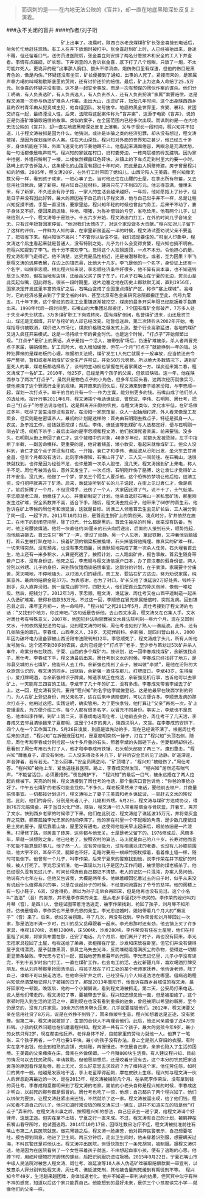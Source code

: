 > 而讽刺的是——在内地无法公映的《盲井》，却一直在地底黑暗深处反复上演着。

###永不关闭的盲井
####作者/刘子珩

						矿上出事了。凌晨时，陕西白水老良煤煤矿矿长张金喜接到电话后，匆匆忙忙地赶往现场。有工人在井下放炮时被打中。张金喜赶到矿上时，人已经被抬出来，昏迷不醒，但还留着口气。送伤员进医院后，张金喜立刻安排了两名分管技术和安全的工人下井查看。事情有点蹊跷，矿长想。下井调查的人告诉张金喜，底下打了八个炮眼，只放了一炮，不太可能炸死人。更诡异的是“出事那人胸口、额头不停流血，炮伤伤口里有煤渣，但他的伤口是黑青色的，像是内伤。”怀疑还没有坐实，矿长便接到了通知，出事的人死了。紧接而来的，是家属声嘶力竭的叫喊和歇斯底里的哭闹，还有讨价还价的赔偿。最后，矿上为这条人命赔了25.5万元。张金喜的怀疑并没有错。这不是一起安全事故，而是一次有预谋的团伙作案的谋杀。他们分工明确，有人负责选矿，有人负责选人，有人负责杀人，还有人负责扮演“家属”索要赔偿。这是程文涛第一次参与伪造矿难杀人作案。走出大山，走进矿井，短短几年时间，这个出身陕西西乡县的农村青年由从犯变成主犯，他自组团队、发号施令。地底的黑金世界里，贪婪、暴利、贫困交织在一起，最终湮没人性。后来，法院将这起案件称为“盲井案”，这源于电影《盲井》，说的正是伪造矿难骗取赔偿的故事。类似的案子，在全国范围内已经多次出现。而讽刺的是——在内地无法公映的《盲井》，却一直在地底黑暗深处反复上演着。父与子很长一段时间，程兴知并不知道，儿子程文涛被抓是因为什么。他猜测，或许是诈骗之类的经济犯罪，却从没有想过，程文涛被捕，是因为谋划连环杀人案。住在大山深处，程兴知对外面的世界知之甚少，他已经五十多岁，身体机能在下降，外面飞速变化的节奏他跟不上。他看起来满面倦容，两眼总是充满忧愁，每一句话都像是唉声叹气。程兴知的家就在村口，旧村委旁边，一栋两层楼的砖瓦建筑。因为家中拮据，外墙只粉刷了一楼，二楼依然裸露红色砖块。从镇上的下车点走到村里大约要一小时。路碑上的字告诉路人，这条硬化的山路没有超过十年时间，而且是由人捐赠修建。房子曾是程兴知的骄傲。2005年，程文涛20岁，在外打工时带回了媳妇儿，山西汾阳人王美霞。程兴知像无数父母一样，看到孩子成家，一桩心事了去。当时他还住在山腰的土屋，在拿出所有积蓄，又去信用社贷款后，建了新房。程兴知自己拉材料，建房只花了不到四万元。他志得意满，憧憬未来，有了新家，不久还会有孙子抱，一家人的生活会越来越好。一年后，他如愿抱上了孙子，但是日子并没有因此好转。最大的原因在于自己的儿子程文涛，他与自己似乎并不一样，总是让程兴知捉摸不透，手里一直没钱，要家里给。程兴知年轻的时候也曾出门务工，后来干不动了，妻子身体又不好，便回来跑运输、种地、喂猪，为弥补借钱的亏空，省吃俭用。他有两个儿子，过继给别人一个，程文涛等于是独子。十五六岁开始，程文涛出门打工，在外的时间几乎音讯全无，只有过年短暂回家停留。“他对我们太愧疚了，对这个家没做多大贡献。”程兴知对儿子留下了这样的评价。一件鲜为人知的事，在家里新房盖起一半的时候，程文涛试图劝说父亲不要盖了，把钱省下来。程兴知很不高兴：“不管你以后住不住，我们还是要住的。”村里人印象中，程文涛这个后生看起来就是普通人，没有特别之处。儿子为什么会变得贪婪，程兴知也搞不明白。但程兴知提到了李飞。他十分不喜欢李飞，觉得这个人狡猾透顶，一点不本分。令他担心的是，程文涛和李飞走得近。他不清楚，这究竟是品性相近，还是被潜移默化，或者，互为因果？李飞是程文涛的远房表舅，在边上的镇巴县，比他大十几岁。李飞是他的一个名字，身份证上还有一个名字，叫做李忠顺。相比程兴知来说，李忠顺经济条件好很多，他不算有真本事，也不知道钱是怎么来的，但在当地有店铺，还给岳父买了房子车子。打点子石嘴山在宁夏的北边，贺兰山至此突起似嘴，因此得名。很长一段时期里，这片边塞之地在历史上都默默无闻，直到1956年，国家决定开发这里丰富的煤矿之后，石嘴山变成了全国重点煤矿产区，称作“塞上煤城”。高峰时，它的经济总量占到了宁夏全省的40%，甚至北京有色金属研究总院都搬迁至此，代号九零五。几十年下来，这个曾经的西北工业重镇逐渐被挖空，煤炭的最多开采年限已经能扳着手指算出来。1990年代后一段时间里，石嘴山的大集团总部搬迁，7个国有煤矿全部破产，7万多人处于失业半失业状态，3万多煤矿职工下岗或转岗。国有煤矿倒闭，私营煤矿进来，山还是贺兰山，煤还是无烟煤，开矿与挖矿的人却已经改变。短暂低迷后，第二次转折从2002年开始，电煤指导价被取消，煤价进入市场化，煤炭价格随之爆发式上涨。整个行业高歌猛进，各地的煤矿又进入疯狂开采模式。这是一场持续十年的黄金时代。也是这个时候，“打点子”开始频繁出现。“打点子”是矿上的黑话，点子是指一个活人，被带到矿场后，伪造矿难被杀，杀人者再冒充点子家属，骗赔偿款。矿工风险大，收入增加缓慢，但花一个月“打点子”就能挣到一年的钱。这种犯罪赌的是煤老板的心理。根据相关法规，煤矿发生1人死亡就属于一般事故，应当依法责令停产整顿，暂扣或者吊销煤矿安全生产许可证，并处50万元罚款。所以绝大多数情况下，遇到矿里死人的事，煤老板都选择私了，谈判的主动权也掌握在死者家属这一方。煤炭迎来第二春，程文涛成了一名矿工。2010年，他25岁，已经是两个孩子的父亲，但依旧缺钱。这一年，他在陕西参与了两次“打点子”。虽然只是物色点子的小角色，但多年后回头看，这两次经历就像实习，使他摸清了这个罪恶行业里的规律。离开原来的团伙后，程文涛来到妻子娘家汾阳，与李忠顺一起，谋划一次打点子。单干的目的只有一个——作为主谋，能分到更多的钱。石嘴山成了他们杀人的选址地。按计行事2011年6月，程文涛挨个电话谯延波、曾现波、李伟、石明刚、周仕考，把自己“打点子”的想法说与他们。这是群离开田野的农民，与程文涛类似，文化水平低，在矿场做过多年，吃尽了苦生活却没有变好。在汾阳一家旅馆里，众人一起抽烟打牌，外人看来像是工友聚会，但实则是在密谋杀人。最初的计划是这样的：首先由石明刚去找点子，特征是孤身一人，农民，急于找工作，给钱就愿挖煤；然后，李伟、谯延波等到煤矿与人选都定好，便与石明刚一同去矿场，伺机下杀手；最后出马的是李忠顺和程文涛，他们扮演死者亲属，前来要钱。没多久，石明刚从街上带回了袁仁才。这个被相中的对象，40多岁年纪，前额头发被烫掉，左手中指断了半截，一副苦命模样。更重要的是，他背着铺盖，矮小敦实，看起来就像煤矿工。但众人没料到，袁仁才这个点子并没有打成。一开始，袁仁才和李伟、谯延波从汾阳出发，坐火车去甘肃金昌，但半个月都没有活计。此刻李伟得知，石嘴山开了矿，三人又一同前往。在石嘴山，活很快就找到。也许是因为经验不足，也许是第一次杀人胆怯，没几天，程文涛接到矿上来电，称人手不足。周仕考被派去后，意外又发生了。一次点炮，石明刚炸伤了胳膊，这让袁仁才觉得矿上并不安全。没几天，他做了一个梦，梦见三个陌生人要杀他。这个恐怖的梦境让他后怕，结清工资，没打招呼就离开了矿场。后来，谯延波听到矿长的儿子说起，在街上见过袁仁才，像是疯了。前后折腾了一个月，不但没得手，还伤了一个人，大家因此泄了气，说不干了，士气低落。李忠顺是老江湖，他稳住了人心，并重新制定了计划。他亲自选好石嘴山一家私营矿场，那里刚发生过矿难，安全系数并不高，适合下手。随后，程文涛去找点子，他带来了60岁的首生云。他告诉在矿上等候的周仕考和谯延波，这就是目标。周谯二人领着首云生去见矿长后，三人被分到了同一组，一起下井。2011年10月31日，是首云生到矿上的第四天。凌点时分，矿井依然在施工，在地下的封闭空间里，除了灯光，什么都是黑的。首云生被杀的时候，丝毫没有防备。当时，他正弯腰装煤渣。他将一块直径约30厘米的石头向后递出，后面的人接到石头，顺势抱起，向他脑袋砸去。首云生只“啊”了一声，便没了动静。另一个人见状，拿起铁锹，又冲着他后脑猛打。首云生被打趴在地上，接着矿顶的钢梁板被撬塌，石头掉落将他掩埋。像真实的矿难一样，一切来得突然，没有预兆，也没有事先商量，周谯默契地完成了第一次杀人任务。石头埋着首云生，地上还有一米多积水，人算是死透了。按照计划，二人跑出矿井，报告事故。首云生随身带着户口本，没有身份证。他死之后，李忠顺与程文涛依据户口本，办了首汉春的假身份证。两人分别以外甥、儿子的身份，来到殡仪馆商谈赔偿事宜。这部分的计划，在于表演。家属要十分痛苦，哭天喊地，不停地磕头，以打消人们的疑虑。而工友，要站在矿方这边，努力劝说家属，纯属意外。最后的赔偿金是37万。为表感谢，也为了封口，矿长又给了谯延波2万好处费。钱终于到手，众人直奔汾阳。到一座荒山脚下时，四野无人，他们把首云生的骨灰倒掉，像倒一堆垃圾。然后，把钱分了。2012年3月，李忠顺、程文涛、谯延波、周仕考又在山西平遥制造一起杀人伪造矿难案，获得补偿款55万元。不过这一回，李顺忠在冒充家属赔偿时，突然发病。回到镇巴县之后，来年正月初一，他一命呜呼。“程兴知”之死2013年5月，周仕考接到了程文涛的电话：“又找到个地方，你过来吧。”这句话是告诉他，去山西文水县，程文涛又在召集人手。文水对周仕考有特殊意义，2007年，他因犯非法拘禁罪被文水县法院判刑一年六个月。现在又回到文水，干的依然是犯法的勾当。见到程文涛的时候，周仕考也见到了熟人——谯延波。此外，还有几张陌生的面孔。李春成，山西孝义人，39岁，无犯罪前科。余新强，是四川营山县人，2000年因为破坏电力设备罪被山西汾阳市法院判刑12年。李忠顺死了，程文涛成了头儿，所有人听他发号施令。这个还不到30岁的农民，此时已经是个“打点子”老手，至少参与策划过5次矿井杀人事件，命案分布在陕西、宁夏、山西的多个煤矿内。按计划，这一回李春成找煤矿，余新强找点子，周仕考、李春成下手，程文涛最后出来。周仕考到文水的时候，李春成已经找好了地方，是邻县交城的五七煤矿，他能带人去工作。余新强也找到了点子，被叫做“李斌”，是他在汾阳的大众旅馆认识的，程文涛的同乡。出狱后，余新强一直住在那儿，打牌度日。李斌43岁，生得瘦小，爱打牌喝酒，与余新强相识于牌桌。知道李斌正在找活，余新强见机行事，告诉他可以去家矿上，一天能有三四百的工钱。李斌干了几十年的矿工，没有多虑。李春成先带着李斌去了矿上。这一回，程文涛有交代，要用“程兴知”的名字给李斌做登记。这是他最早在陕西学到的窍门，为人在矿上登记身份，用父亲名字，这在后来申请赔偿时，可以方便许多。李顺忠发病的那次打点子，他用过这招，实践证明，确实管用。为了更快拿钱，他打算让“父亲”再死一次。矿上管理混乱，为方便介绍工作，每个人都有很多名字，以冒充不同身份。事实上，李斌也不是真名，他本叫李作荣。到矿上第二天，李春成电话周仕考，让他前去会合。周仕考干了几天活，李春成又去邻县清徐接来了夏都明，这是个34岁的男人，陕西汉阴人，文盲。在李春成的安排下，四个人在一个工作面工作。5月26日凌晨，到底是谁先动的手，现在已经说不清了。根据周仕考后来的供述，“程兴知”在拆毁液压柱时，是夏都明突然一锤子，打在了“程兴知”头顶右侧，随后，周仕考和李春成分别捡起一块十多斤重的石头，照着李斌的头部砸下去。但夏都明却供述，是看到了周仕考用石头打了人，他才和李春成用铁锤、石头朝头部砸了两三下。遭到重击，“程兴知”蹲着身子，却没有倒地。三人没来得及多补几下，矿井的安全员听见了动静。矿道深邃，声音弹着，若有若无。“怎么回事。”安全员隔空问。“矿顶塌了，‘程兴知’被砸伤了。”周仕考答。“程兴知”被抬上车，紧急送往县医院。路上，李春成突然发现，“程兴知”居然还有喘气声。“不能留活口，必须要捂死。”夜色掩护下， “程兴知”的最后一口气，被永远捂在了两人拉起的棉被下。天亮的时候，程文涛接到了周仕考的电话，那个重庆口音告诉他：“你爸的事给办好了。中午五七煤矿的老板可能会找你。”不多久，煤老板果然来了电话，要他前去领尸，并商量赔偿事宜。一切都按计划进行，程文涛叫上了妻子王美霞和老乡谯延波，一同赶去文水的殡仪馆。此刻，他们的身份，分别是死者儿子、儿媳和外甥。6月2日，程文涛与煤矿方达成协议，得到76万元赔偿金，并于当日火化尸体。随后，程文涛一行人带着赔偿金与骨灰盒，开着车，离开了文水。快到西乡老家的时候停了下来。他们在此别过，程文涛给了谯延波15万元，并将骨灰盒弃之荒野。鳏寡孤独李光忠家的时间停滞了。他的家在村里一个不起眼的角落，是少数几座依旧是土房的屋子。屋后靠着山坡，屋里没有通电，这使得他每天早上起床后，眼前依旧是一片漆黑。村里修了路，邻居盖了砖房，这些都与他无关。土屋是老父留下的，1976修成后，风雨多年，早就一派颓败之象。他已经老了，按照农村的算法，马上就是自己的八十岁。长寿对他而言不知能不能算是好事儿，他孑然一人，没有劳动能力，没有相濡以沫的老妻，也没有儿孙膝前围绕，他大字不识，耳朵不灵，腿脚也不好，走路时要用一根细竹拐杖撑着，看着像土墙一样，随时可能倒下。他曾有一个儿子，叫李作荣，后来宁夏来的警察找到他，说李作荣在井下挖矿的时候，被人打死了。李光忠没听清，他一直误以为儿子是因为工作问题，被愤怒的煤老板杀了。他已经很久没有见过儿子，时间长得连他自己都记不清楚。老人的记忆一片混沌，办案人员问他，他说有六七年左右，但他又告诉我，大概是两年多。他眯着眼回忆着过去的日子时，似乎从来没有说起什么值得高兴的事，只是在谈起孙子的时候，不经意间流露出了爷爷的慈祥。他的阁楼上有一包小鞋子，6双，没舍得扔，原以为孙子走后会再回来，但是他再也没有见过。这个小名叫“浩浩”（音）的男孩，并不是李作荣的亲生，是从老乡手里花8千块买的。李作荣的媳妇叫刘月琴（音），是四川人，曾经试图带着浩浩逃走，被李作荣找到，抢回了孩子，刘月琴不知所终。仿佛是宿命，李作荣也不是李光忠的亲生。李光忠结婚时，媳妇带着几个月大的“癞发子”（音）来了。后来，媳妇又被拐跑，寻了几次，再没有找到。李作荣曾和刘月琴回过一次家，那是浩浩不满一岁时，四川的岳父岳母跟着一起来。李光忠那时还有劲，他去镇上买了许多家具，电视1870块，衣柜1200块，床500块，沙发280块。李作荣没有住在土屋里，他们在村里租了间房，将家具布置在那，还安了电话。几个月后，他们离开了村子，再也没有回来。李光忠把家具拉回了土屋，电视送给了弟弟，衣柜摆在厅堂，沙发和床放在卧室。但它们并没有使得屋子变得漂亮，屋子就像黑洞，家具立马失去光泽，反而堆砌着落满灰尘的杂物，使得这一切都更显萧条破败。李光忠与它们一起，孤独地苦熬着暮年的光阴。李光忠记忆里，儿子小学没有读完，不到十五岁时出门打工，一直在煤矿工作，也会电工的活，去过新疆几年，喜欢喝酒打牌交朋友。他从刘月琴那里抢回浩浩后，将孩子放在了打工处的某个老师家抚养，他告诉老师，除了自己，谁都不可以接走浩浩。在他命丧矿井之后，已经没有几个人知道浩浩在哪里。借病逃跑程兴知依然清楚地记得儿子被捕的日子。那是2013年重阳节，他告诉在西乡县城住的程文涛，最好回家吃一顿饭。晚饭后，他的一个小舅舅说，看到程文涛被抓走。第二天，公安局打来电话，说人是他们带走的，程文涛犯了事，要被带去宁夏。程兴知还想见他一面，但是被拒绝了。这个家顿时陷入到生活的泥沼之中，直到现在也没有看到重振的迹象，曾经被期以希望的新房，至今仍是空的，没有几件家具。10余万的债务劈头压来，几乎就要摧毁他们。2012年，程文涛要父亲在信用社贷了8万元，说是在外挣不到钱了，回来做贩牛生意。程兴知想着这是正途，没有犹豫。但第二年，程文涛就被抓了，生意的合伙人不再理会他们。此后，他还问亲戚借了近4万饲料钱。小孩的抚养问题也在折磨着程兴知。程文涛一共有三个孩子，最大的男孩今年9岁，最小的女孩只有2岁，现在都由他抚养。老伴身体不好，目前家里的劳动力就他一人。他算了一笔账，三个孩子再省，一个月也要1千块。最小的孩子没有办法，身上全是别人穿旧的衣服。有时实在拿不出钱，他会到相熟的店铺，先赊账，再慢慢还。不仅是自己家，亲家也陷入了生活的困境。王美霞的父亲瘫痪在床，母亲在外做保姆，一个月赚800块生活费。有人建议程兴知，目前的情况可以去找民政局，申请救助。但他思前想后，还是咬着牙没有去。这个本分的农民把家道衰落的原因看作是耻辱，脸上无光，怎么好意思去求政府？为了维持这个家，他任劳任怨，如村口的黄牛一般。他越是发狠地干活，手上老茧厚得起刺，摩在皮肤上生疼。程兴知与程文涛一伙人的罪恶距离最近的一次，是在2013年，程文涛被捕前几个月。在杀死李作荣后，没有拿到钱的周仕考、李春成和夏都明来到了程文涛的老家。面前的小老头自称是程兴知的时候，李春成这才明白，以前死的那些都是假冒的。周仕考也吃了一惊，他想：自己都杀了两个程兴知了。他们以绑架为要挟，让程文涛赶紧出来还钱，不然就杀了这一家。程文涛被逼出现，给了他们钱。程兴知看不透自己的儿子，他只知道时常没钱的程文涛买过一辆车，却并不知道买车的钱是他“打点子”弄来的。在程文涛出事之后，按照程兴知的想法，自己应该去一趟宁夏，给程文涛请个好律师，这是正途。但实在拿不出钱，宁夏之行一直未成。不过，程文涛有自己的计划，被羁押在石嘴山看守所时，他试图逃跑。2014年10月17日，因呕吐数日治疗不佳，程文涛被批准前往石嘴山市第二人民医院就医。做完胃镜之后，程文涛一脸痛苦，他对羁押民警表示，自己想要呕吐。报告得到同意，他进了卫生间。两三分钟后，走出卫生间时，他未穿着识别服，想要瞒天过海，不料民警还是将他认出。程文涛冲出医院，但很快跑到了一条死胡同，被制服。据程文涛供述，他是因为在医院看到了一个女性带着孩子就医，不由想起自家小孩，便有了逃跑的心思。他蹲下时，用细片硬物拧开脚铐的螺丝，后把识别服扔进垃圾桶。2015年9月22日，宁夏石嘴山市中级人民法院对被告人程文涛、周仕考、谯延波等10人杀人伪造矿难骗取赔偿款案一审宣判，以故意杀人罪分别判处程文涛、周仕考、谯延波死刑，其他被告量刑死缓到有期徒刑不等。 程兴知今年49岁，生活越来越困难，身体加速老化。他并不知道一审判决的结果，但冥冥中似乎有种不祥的感觉，知道以后这个家只能靠自己。他能想到的最好未来，是供三个小孩都读完小学——就像他们的父亲一样。			  		